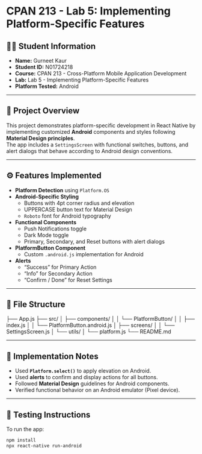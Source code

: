 # CPAN 213 - Lab 5: Implementing Platform-Specific Features

## 🧑‍💻 Student Information
- **Name:** Gurneet Kaur  
- **Student ID:** N01724218  
- **Course:** CPAN 213 - Cross-Platform Mobile Application Development  
- **Lab:** Lab 5 - Implementing Platform-Specific Features  
- **Platform Tested:** Android  

---

## 📱 Project Overview
This project demonstrates platform-specific development in React Native by implementing customized **Android** components and styles following **Material Design principles**.  
The app includes a `SettingsScreen` with functional switches, buttons, and alert dialogs that behave according to Android design conventions.

---

## ⚙️ Features Implemented
- **Platform Detection** using `Platform.OS`
- **Android-Specific Styling**
  - Buttons with 4pt corner radius and elevation
  - UPPERCASE button text for Material Design
  - `Roboto` font for Android typography
- **Functional Components**
  - Push Notifications toggle
  - Dark Mode toggle
  - Primary, Secondary, and Reset buttons with alert dialogs
- **PlatformButton Component**
  - Custom `.android.js` implementation for Android
- **Alerts**
  - “Success” for Primary Action
  - “Info” for Secondary Action
  - “Confirm / Done” for Reset Settings

---

## 🧩 File Structure
├── App.js
├── src/
│ ├── components/
│ │ └── PlatformButton/
│ │ ├── index.js
│ │ └── PlatformButton.android.js
│ ├── screens/
│ │ └── SettingsScreen.js
│ └── utils/
│ └── platform.js
└── README.md


---

## 🧠 Implementation Notes
- Used **`Platform.select()`** to apply elevation on Android.
- Used **alerts** to confirm and display actions for all buttons.
- Followed **Material Design** guidelines for Android components.
- Verified functional behavior on an Android emulator (Pixel device).
---

## 🧪 Testing Instructions
To run the app:
```bash
npm install
npx react-native run-android

